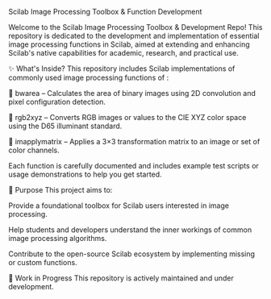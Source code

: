 Scilab Image Processing Toolbox & Function Development


Welcome to the Scilab Image Processing Toolbox & Development Repo!
This repository is dedicated to the development and implementation of essential image processing functions in Scilab, aimed at extending and enhancing Scilab's native capabilities for academic, research, and practical use.

✨ What's Inside?
This repository includes Scilab implementations of commonly used image processing functions of :

🧮 bwarea – Calculates the area of binary images using 2D convolution and pixel configuration detection.

🌈 rgb2xyz – Converts RGB images or values to the CIE XYZ color space using the D65 illuminant standard.




🧰 imapplymatrix – Applies a 3×3 transformation matrix to an image or set of color channels.

Each function is carefully documented and includes example test scripts or usage demonstrations to help you get started.

🧠 Purpose
This project aims to:

Provide a foundational toolbox for Scilab users interested in image processing.

Help students and developers understand the inner workings of common image processing algorithms.

Contribute to the open-source Scilab ecosystem by implementing missing or custom functions.

🚧 Work in Progress
This repository is actively maintained and under development.
